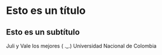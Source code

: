 # Esto es un título
## Esto es un subtítulo
Juli y Vale los mejores 
( ._.) 
Universidad Nacional de Colombia 